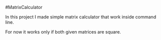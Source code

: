#MatrixCalculator

In this project I made simple matrix calculator that work inside command line.

For now it works only if both given matrices are square.
